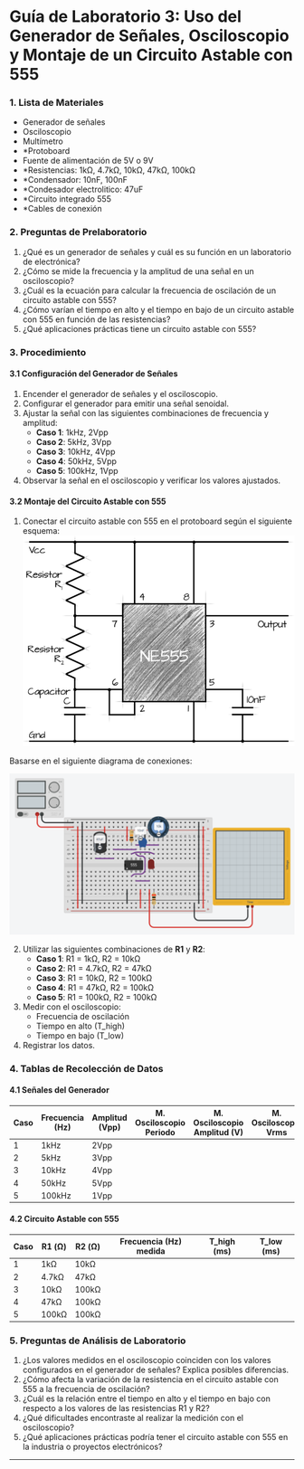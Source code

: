 # Guía de Laboratorio 3: Uso del Generador de Señales, Osciloscopio y Montaje de un Circuito Astable con 555

### 1. Lista de Materiales
- Generador de señales
- Osciloscopio
- Multímetro
- *Protoboard
- Fuente de alimentación de 5V o 9V
- *Resistencias: 1kΩ, 4.7kΩ, 10kΩ, 47kΩ, 100kΩ
- *Condensador: 10nF, 100nF
- *Condesador electrolitico: 47uF
- *Circuito integrado 555
- *Cables de conexión

### 2. Preguntas de Prelaboratorio
1. ¿Qué es un generador de señales y cuál es su función en un laboratorio de electrónica?
2. ¿Cómo se mide la frecuencia y la amplitud de una señal en un osciloscopio?
3. ¿Cuál es la ecuación para calcular la frecuencia de oscilación de un circuito astable con 555?
4. ¿Cómo varían el tiempo en alto y el tiempo en bajo de un circuito astable con 555 en función de las resistencias?
5. ¿Qué aplicaciones prácticas tiene un circuito astable con 555?

### 3. Procedimiento
#### 3.1 Configuración del Generador de Señales
1. Encender el generador de señales y el osciloscopio.
2. Configurar el generador para emitir una señal senoidal.
3. Ajustar la señal con las siguientes combinaciones de frecuencia y amplitud:
   - **Caso 1**: 1kHz, 2Vpp
   - **Caso 2**: 5kHz, 3Vpp
   - **Caso 3**: 10kHz, 4Vpp
   - **Caso 4**: 50kHz, 5Vpp
   - **Caso 5**: 100kHz, 1Vpp
4. Observar la señal en el osciloscopio y verificar los valores ajustados.

#### 3.2 Montaje del Circuito Astable con 555
1. Conectar el circuito astable con 555 en el protoboard según el siguiente esquema:
![Diagrama de circuito](diag1.png)

Basarse en el siguiente diagrama de conexiones:

![Diagrama de conexiones](cto1.png)


2. Utilizar las siguientes combinaciones de **R1** y **R2**:
   - **Caso 1**: R1 = 1kΩ, R2 = 10kΩ
   - **Caso 2**: R1 = 4.7kΩ, R2 = 47kΩ
   - **Caso 3**: R1 = 10kΩ, R2 = 100kΩ
   - **Caso 4**: R1 = 47kΩ, R2 = 100kΩ
   - **Caso 5**: R1 = 100kΩ, R2 = 100kΩ
3. Medir con el osciloscopio:
   - Frecuencia de oscilación
   - Tiempo en alto (T_high)
   - Tiempo en bajo (T_low)
4. Registrar los datos.

### 4. Tablas de Recolección de Datos
#### 4.1 Señales del Generador
| Caso | Frecuencia (Hz) | Amplitud (Vpp) | M. Osciloscopio Periodo | M. Osciloscopio Amplitud (V) | M. Osciloscopio Vrms |
|------|---------------|---------------|------------------------|------------------------|------------------------|
| 1    | 1kHz         | 2Vpp          |                        | 
| 2    | 5kHz         | 3Vpp          |                        |
| 3    | 10kHz        | 4Vpp          |                        |
| 4    | 50kHz        | 5Vpp          |                        |
| 5    | 100kHz       | 1Vpp          |                        |

#### 4.2 Circuito Astable con 555
| Caso | R1 (Ω) | R2 (Ω) | Frecuencia (Hz) medida | T_high (ms) | T_low (ms) |
|------|--------|--------|----------------------|-------------|------------|
| 1    | 1kΩ    | 10kΩ   |                      |             |            |
| 2    | 4.7kΩ  | 47kΩ   |                      |             |            |
| 3    | 10kΩ   | 100kΩ  |                      |             |            |
| 4    | 47kΩ   | 100kΩ  |                      |             |            |
| 5    | 100kΩ  | 100kΩ  |                      |             |            |

### 5. Preguntas de Análisis de Laboratorio
1. ¿Los valores medidos en el osciloscopio coinciden con los valores configurados en el generador de señales? Explica posibles diferencias.
2. ¿Cómo afecta la variación de la resistencia en el circuito astable con 555 a la frecuencia de oscilación?
3. ¿Cuál es la relación entre el tiempo en alto y el tiempo en bajo con respecto a los valores de las resistencias R1 y R2?
4. ¿Qué dificultades encontraste al realizar la medición con el osciloscopio?
5. ¿Qué aplicaciones prácticas podría tener el circuito astable con 555 en la industria o proyectos electrónicos?

---